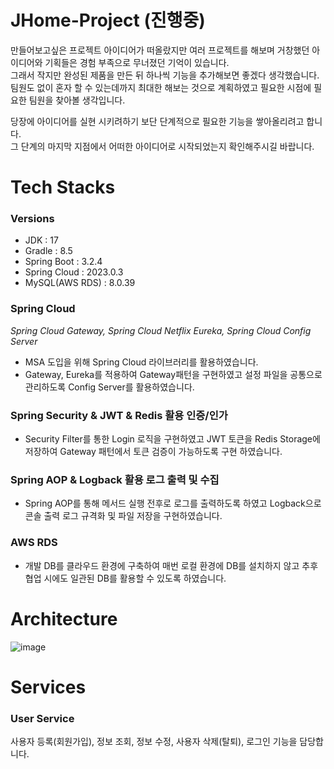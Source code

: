 # JHome-Project (진행중)
만들어보고싶은 프로젝트 아이디어가 떠올랐지만 여러 프로젝트를 해보며 거창했던 아이디어와 기획들은 경험 부족으로 무너졌던 기억이 있습니다.<br>
그래서 작지만 완성된 제품을 만든 뒤 하나씩 기능을 추가해보면 좋겠다 생각했습니다.<br>
팀원도 없이 혼자 할 수 있는데까지 최대한 해보는 것으로 계획하였고 필요한 시점에 필요한 팀원을 찾아볼 생각입니다.

당장에 아이디어를 실현 시키려하기 보단 단계적으로 필요한 기능을 쌓아올리려고 합니다. <br>
그 단계의 마지막 지점에서 어떠한 아이디어로 시작되었는지 확인해주시길 바랍니다.

# Tech Stacks
### Versions
- JDK : 17
- Gradle : 8.5
- Spring Boot : 3.2.4
- Spring Cloud : 2023.0.3
- MySQL(AWS RDS) : 8.0.39

### Spring Cloud
_Spring Cloud Gateway, Spring Cloud Netflix Eureka, Spring Cloud Config Server_
- MSA 도입을 위해 Spring Cloud 라이브러리를 활용하였습니다. 
- Gateway, Eureka를 적용하여 Gateway패턴을 구현하였고 설정 파일을 공통으로 관리하도록 Config Server를 활용하였습니다.

### Spring Security & JWT & Redis 활용 인증/인가
- Security Filter를 통한 Login 로직을 구현하였고 JWT 토큰을 Redis Storage에 저장하여 Gateway 패턴에서 토큰 검증이 가능하도록 구현 하였습니다.

### Spring AOP & Logback 활용 로그 출력 및 수집
- Spring AOP를 통해 메서드 실행 전후로 로그를 출력하도록 하였고 Logback으로 콘솔 출력 로그 규격화 및 파일 저장을 구현하였습니다.

### AWS RDS
- 개발 DB를 클라우드 환경에 구축하여 매번 로컬 환경에 DB를 설치하지 않고 추후 협업 시에도 일관된 DB를 활용할 수 있도록 하였습니다.

# Architecture
![image](https://github.com/user-attachments/assets/4b440a74-6bd3-421b-ae34-a45d9c21f5a7)

# Services
### User Service
사용자 등록(회원가입), 정보 조회, 정보 수정, 사용자 삭제(탈퇴), 로그인 기능을 담당합니다.
